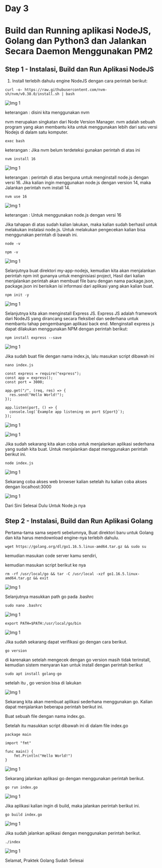 # Day 3
# Build dan Running aplikasi NodeJS, Golang dan Python3 dan Jalankan Secara Daemon Menggunakan PM2

## Step 1 -  Instalasi, Build dan Run Aplikasi NodeJS

1. Install terlebih dahulu engine NodeJS dengan cara perintah berikut:
  
```
curl -o- https://raw.githubusercontent.com/nvm-sh/nvm/v0.38.0/install.sh | bash
```

![Img 1](assets/1.png)

keterangan : disini kita menggunakan nvm

nvm merupakan singkatan dari Node Version Manager. nvm adalah sebuah program yang akan membantu kita untuk menggunakan lebih dari satu versi Nodejs di dalam satu komputer.

```
exec bash
```

keterangan : Jika nvm belum terdeteksi gunakan perintah di atas ini

```
nvm install 16
```

![Img 1](assets/2.png)

keterangan : perintah di atas berguna untuk menginstall node.js dengan versi 16. Jika kalian ingin menggunakan node.js dengan version 14, maka Jalankan perintah nvm install 14.

```
nvm use 16  
```

![Img 1](assets/3.png)

keterangan : Untuk menggunakan node.js dengan versi 16

Jika tahapan di atas sudah kalian lakukan, maka kalian sudah berhasil untuk melakukan instalasi node.js. Untuk melakukan pengecekan kalian bisa menggunakan perintah di bawah ini.

```
node -v
```

```
npm -v
```

![Img 1](assets/4.png)

Selanjutnya buat direktori my-app-nodejs, kemudian kita akan menjalankan perintah npm init gunanya untuk menginisiasi project, Hasil dari kalian menjalankan perintah akan membuat file baru dengan nama package.json, package.json ini berisikan isi informasi dari aplikasi yang akan kalian buat.

```
npm init -y
```

![Img 1](assets/5.png)

Selanjutnya kita akan menginstall Express JS. Express JS adalah framework dari NodeJS yang dirancang secara fleksibel dan sederhana untuk membantu tahap pengembangan aplikasi back end. Menginstall express js dapat dilakukan menggunakan NPM dengan perintah berikut:

```
npm install express --save
```

![Img 1](assets/6.png)

Jika sudah buat file dengan nama index.js, lalu masukan script dibawah ini

```
nano index.js
```

```
const express = require("express");
const app = express();
const port = 3000;

app.get("/", (req, res) => {
  res.send("Hello World!");
});

app.listen(port, () => {
  console.log(`Example app listening on port ${port}`);
});
```

![Img 1](assets/7.1.png)

![Img 1](assets/7.2.png)

Jika sudah sekarang kita akan coba untuk menjalankan aplikasi sederhana yang sudah kita buat. Untuk menjalankan dapat menggunakan perintah berikut ini.

```
node index.js
```
 
![Img 1](assets/8.png)

Sekarang coba akses web browser kalian setelah itu kalian coba akses dengan localhost:3000

![Img 1](assets/9.png)

Dari Sini Selesai Dulu Untuk Node.js nya



## Step 2 -  Instalasi, Build dan Run Aplikasi Golang

Pertama-tama sama seperti sebelumnya, Buat direktori baru untuk Golang dan kita harus mendownload engine-nya terlebih dahulu.

```
wget https://golang.org/dl/go1.16.5.linux-amd64.tar.gz && sudo su
```
kemudian masukan code server kamu sendiri, 

kemudian masukan script berikut ke nya

```
rm -rf /usr/local/go && tar -C /usr/local -xzf go1.16.5.linux-amd64.tar.gz && exit
```

![Img 1](assets/10.png)

Selanjutnya masukkan path go pada .bashrc

```
sudo nano .bashrc
```

![Img 1](assets/11.png)

```
export PATH=$PATH:/usr/local/go/bin
```

![Img 1](assets/12.png)

Jika sudah sekarang dapat verifikasi go dengan cara berikut.

```
go version
```

di karenakan setelah mengecek dengan go version masih tidak terinstall, kemudian sistem menyaran kan untuk install dengan perintah berikut 

```
sudo apt install golang-go
```

setelah itu , go version bisa di lakukan 

![Img 1](assets/13.png)

Sekarang kita akan membuat aplikasi sederhana menggunakan go. Kalian dapat menjalankan beberapa perintah berikut ini.

Buat sebuah file dengan nama index.go.

Setelah itu masukkan script dibawah ini di dalam file index.go

```
package main

import "fmt"

func main() {
    fmt.Println("Hello World!")
}
```

![Img 1](assets/14.png)

Sekarang jalankan aplikasi go dengan menggunakan perintah berikut.

```
go run index.go
```

![Img 1](assets/15.png)

Jika aplikasi kalian ingin di build, maka jalankan perintah berikut ini.

```
go build index.go
```

![Img 1](assets/16.png)

Jika sudah jalankan aplikasi dengan menggunakan perintah berikut.

```
./index
```

![Img 1](assets/17.png)

Selamat, Praktek Golang Sudah Selesai





